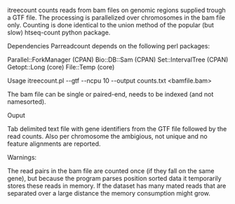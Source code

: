 itreecount counts reads from bam files on genomic regions supplied trough a GTF
file. The processing is parallelized over chromosomes in the bam file only. Counting 
is done identical to the union method of the popular (but slow) htseq-count python package.

Dependencies
Parreadcount depends on the following perl packages:

Parallel::ForkManager  (CPAN)
Bio::DB::Sam           (CPAN)
Set::IntervalTree      (CPAN)
Getopt::Long           (core)
File::Temp             (core)

Usage
itreecount.pl --gtf <gtffile> --ncpu 10 --output counts.txt <bamfile.bam>

The bam file can be single or paired-end, needs to be indexed (and not namesorted).

Ouput

Tab delimited text file with gene identifiers from the GTF file followed by the read counts. Also per chromosome the ambigious, not unique and no feature alignments are reported.

Warnings:

The read pairs in the bam file are counted once (if they fall on the same gene), but because the program parses position sorted data it temporarily stores these reads in memory. If the dataset has many mated reads that are separated over a large distance the memory consumption might grow.

